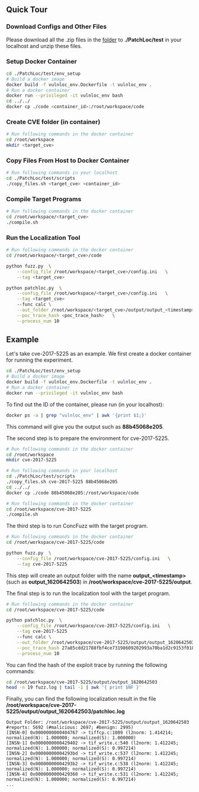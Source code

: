 ## Quick Tour

### Download Configs and Other Files
Please download all the .zip files in the
[folder](https://drive.google.com/drive/folders/1B5dKaMfqN_mJSaYIIkeScdvZb9P6_tQh?usp=sharing)
to **./PatchLoc/test** in your localhost and unzip these files.

### Setup Docker Container

```bash
cd ./PatchLoc/test/env_setup
# Build a docker image
docker build -f vulnloc_env.Dockerfile -t vulnloc_env .
# Run a docker container
docker run --privileged -it vulnloc_env bash
cd ../../
docker cp ./code <container_id>:/root/workspace/code
```

### Create CVE folder (in container)

```bash
# Run following commands in the docker container
cd /root/workspace
mkdir <target_cve>
```

### Copy Files From Host to Docker Container

```bash
# Run following commands in your localhost
cd ./PatchLoc/test/scripts
./copy_files.sh <target_cve> <container_id>
```

### Compile Target Programs

```bash
# Run following commands in the docker container
cd /root/workspace/<target_cve>
./compile.sh
```

### Run the Localization Tool

```bash
# Run following commands in the docker container
cd /root/workspace/<target_cve>/code

python fuzz.py  \
    --config_file /root/workspace/<target_cve>/config.ini   \
    --tag <target_cve>

python patchloc.py  \
    --config_file /root/workspace/<target_cve>/config.ini   \
    --tag <target_cve>  
    --func calc \
    --out_folder /root/workspace/<target_cve>/output/output_<timestamp> \
    --poc_trace_hash <poc_trace_hash>   \
    --process_num 10
```

## Example
Let's take cve-2017-5225 as an example. We first create a docker container for running the experiment.
```bash
cd ./PatchLoc/test/env_setup
# Build a docker image
docker build -f vulnloc_env.Dockerfile -t vulnloc_env .
# Run a docker container
docker run --privileged -it vulnloc_env bash
```
To find out the ID of the container, please run (in your localhost):
```bash
docker ps -a | grep "vulnloc_env" | awk '{print $1;}'
```
This command will give you the output such as **88b45068e205**.

The second step is to prepare the environment for cve-2017-5225.
```bash
# Run following commands in the docker container
cd /root/workspace
mkdir cve-2017-5225
```
```bash
# Run following commands in your localhost
cd ./PatchLoc/test/scripts
./copy_files.sh cve-2017-5225 88b45068e205
cd ../../
docker cp ./code 88b45068e205:/root/workspace/code
```
```bash
# Run following commands in the docker container
cd /root/workspace/cve-2017-5225
./compile.sh
```
The third step is to run ConcFuzz with the target program.
```bash
# Run following commands in the docker container
cd /root/workspace/cve-2017-5225/code

python fuzz.py  \
    --config_file /root/workspace/cve-2017-5225/config.ini   \
    --tag cve-2017-5225
```
This step will create an output folder with the name **output_\<timestamp\>** (such as **output_1620642503**) in **/root/workspace/cve-2017-5225/output**. 

The final step is to run the localization tool with the target program.
```bash
# Run following commands in the docker container
cd /root/workspace/cve-2017-5225/code

python patchloc.py  \
    --config_file /root/workspace/cve-2017-5225/config.ini   \
    --tag cve-2017-5225
    --func calc \
    --out_folder /root/workspace/cve-2017-5225/output/output_1620642503 \
    --poc_trace_hash 27a85cdd21788fbf4ce73198609202993a70ba1d2c9153f018e33c88dea4ffef   \
    --process_num 10
```
You can find the hash of the exploit trace by running the following commands:
```bash
cd /root/workspace/cve-2017-5225/output/output_1620642503
head -n 19 fuzz.log | tail -1 | awk '{ print $NF }'
```
Finally, you can find the following localization result in the file **/root/workspace/cve-2017-5225/output/output_1620642503/patchloc.log**
```
Output Folder: /root/workspace/cve-2017-5225/output/output_1620642503
#reports: 5692 (#malicious: 2697; #benign: 2995)
[INSN-0] 0x0000000000404767 -> tiffcp.c:1089 (l2norm: 1.414214; normalized(N): 1.000000; normalized(S): 1.000000)
[INSN-1] 0x0000000000429402 -> tif_write.c:540 (l2norm: 1.412245; normalized(N): 1.000000; normalized(S): 0.997214)
[INSN-2] 0x00000000004293bd -> tif_write.c:537 (l2norm: 1.412245; normalized(N): 1.000000; normalized(S): 0.997214)
[INSN-3] 0x00000000004293b2 -> tif_write.c:538 (l2norm: 1.412245; normalized(N): 1.000000; normalized(S): 0.997214)
[INSN-4] 0x0000000000429360 -> tif_write.c:531 (l2norm: 1.412245; normalized(N): 1.000000; normalized(S): 0.997214)
...
```

